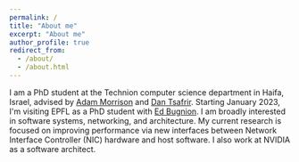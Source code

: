 ```yaml
---
permalink: /
title: "About me"
excerpt: "About me"
author_profile: true
redirect_from: 
  - /about/
  - /about.html
---
```


I am a PhD student at the Technion computer science department in Haifa,
Israel, advised by [Adam Morrison](https://www.cs.tau.ac.il/~mad/) and [Dan
Tsafrir](http://www.cs.technion.ac.il/~dan/). Starting January 2023, I'm
visiting EPFL as a PhD student with [Ed
Bugnion](https://people.epfl.ch/edouard.bugnion).  I am broadly interested in
software systems, networking, and architecture. My current research is focused
on improving performance via new interfaces between Network Interface
Controller (NIC) hardware and host software. I also work at NVIDIA as a
software architect.
